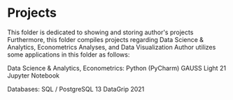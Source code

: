 # Projects
This folder is dedicated to showing and storing author's projects
Furthermore, this folder compiles projects regarding Data Science & Analytics, Econometrics Analyses, and Data Visualization
Author utilizes some applications in this folder as follows:

Data Science & Analytics, Econometrics:
Python (PyCharm)
GAUSS Light 21
Jupyter Notebook

Databases:
SQL / PostgreSQL 13
DataGrip 2021
